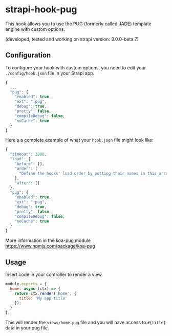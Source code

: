# strapi-hook-pug
This hook allows you to use the PUG (formerly called JADE) template engine with custom options.

(developed, tested and working on strapi version: 3.0.0-beta.7)

## Configuration

To configure your hook with custom options, you need to edit your `./config/hook.json` file in your Strapi app.
```javascript
{
  ...
  "pug": {
    "enabled": true,
    "ext": ".pug",
    "debug": true,
    "pretty": false,
    "compileDebug": false,
    "noCache": true
  }
}
```

Here's a complete example of what your `hook.json` file might look like:
```javascript
{
  "timeout": 3000,
  "load": {
    "before": [],
    "order": [
      "Define the hooks' load order by putting their names in this array in the right order"
    ],
    "after": []
  },
  "pug": {
    "enabled": true,
    "ext": ".pug",
    "debug": true,
    "pretty": false,
    "compileDebug": false,
    "noCache": true
  }
}
```
More information in the koa-pug module https://www.npmjs.com/package/koa-pug

## Usage

Insert code in your controller to render a view.

```javascript
module.exports = {
  home: async (ctx) => {
    return ctx.render('home', {
      title: 'My app title'
    });
  }
};
```

This will render the `views/home.pug` file and you will have access to `#{title}` data in your pug file.
